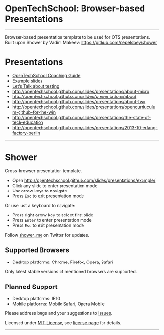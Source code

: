 # OpenTechSchool: Browser-based Presentations

---

Browser-based presentation template to be used for OTS presentations. 
Built upon Shower by Vadim Makeev: https://github.com/pepelsbey/shower

# Presentations

- [OpenTechSchool Coaching Guide](http://opentechschool.github.com/slides/presentations/coaching)
- [Example slides](http://opentechschool.github.com/slides/presentations/example)
- [Let's Talk about testing](http://opentechschool.github.com/slides/presentations/lets-talk-about-testing)
- http://opentechschool.github.com/slides/presentations/about-micro
- http://opentechschool.github.com/slides/presentations/about
- http://opentechschool.github.com/slides/presentations/about-two
- http://opentechschool.github.com/slides/presentations/opencurriuculum-github-for-the-win
- http://opentechschool.github.com/slides/presentations/the-state-of-tech-education
- http://opentechschool.github.com/slides/presentations/2013-10-erlang-factory-berlin

---

# Shower
Сross-browser presentation template.

* Open http://opentechschool.github.com/slides/presentations/example/
* Click any slide to enter presentation mode
* Use arrow keys to navigate
* Press `Esc` to exit presentation mode

Or use just a keyboard to navigate:

* Press right arrow key to select first slide
* Press `Enter` to enter presentation mode
* Press `Esc` to exit presentation mode

Follow [shower_me](http://twitter.com/shower_me/) on Twitter for updates.

## Supported Browsers

* Desktop platforms: Chrome, Firefox, Opera, Safari

Only latest stable versions of mentioned browsers are supported.

## Planned Support

* Desktop platforms: IE10
* Mobile platforms: Mobile Safari, Opera Mobile

Please address bugs and your suggestions to [Issues](http://github.com/pepelsbey/shower/issues).

Licensed under [MIT License](http://en.wikipedia.org/wiki/MIT_License), see [license page](shower/wiki/License-En) for details.

---
